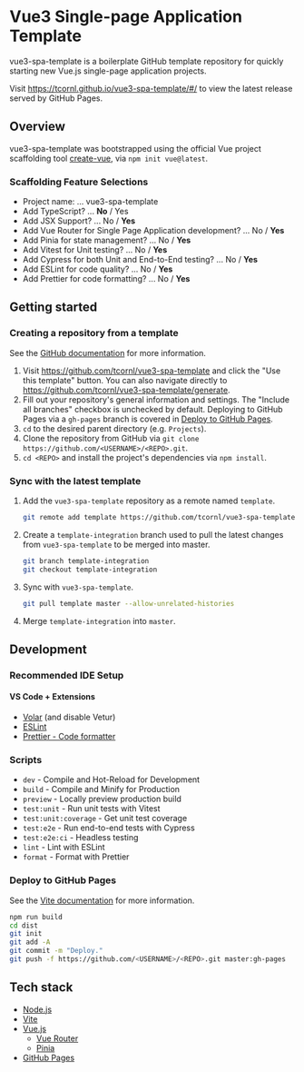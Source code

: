 # Vue3 Single-page Application Template

vue3-spa-template is a boilerplate GitHub template repository for quickly starting new Vue.js single-page application projects.

Visit <https://tcornl.github.io/vue3-spa-template/#/> to view the latest release served by GitHub Pages.

## Overview

vue3-spa-template was bootstrapped using the official Vue project scaffolding tool [create-vue](https://github.com/vuejs/create-vue), via `npm init vue@latest`.

### Scaffolding Feature Selections

- Project name: ... vue3-spa-template
- Add TypeScript? ... **No** / Yes
- Add JSX Support? ... No / **Yes**
- Add Vue Router for Single Page Application development? ... No / **Yes**
- Add Pinia for state management? ... No / **Yes**
- Add Vitest for Unit testing? ... No / **Yes**
- Add Cypress for both Unit and End-to-End testing? ... No / **Yes**
- Add ESLint for code quality? ... No / **Yes**
- Add Prettier for code formatting? ... No / **Yes**

## Getting started

### Creating a repository from a template

See the [GitHub documentation](https://docs.github.com/en/repositories/creating-and-managing-repositories/creating-a-repository-from-a-template) for more information.

1. Visit <https://github.com/tcornl/vue3-spa-template> and click the "Use this template" button. You can also navigate directly to <https://github.com/tcornl/vue3-spa-template/generate>.
2. Fill out your repository's general information and settings. The "Include all branches" checkbox is unchecked by default. Deploying to GitHub Pages via a `gh-pages` branch is covered in [Deploy to GitHub Pages](#deploy-to-github-pages).
3. `cd` to the desired parent directory (e.g. `Projects`).
4. Clone the repository from GitHub via `git clone https://github.com/<USERNAME>/<REPO>.git`.
5. `cd <REPO>` and install the project's dependencies via `npm install`.

<!-- #### Post-clone cleanup -->

### Sync with the latest template

1. Add the `vue3-spa-template` repository as a remote named `template`.

   ```sh
   git remote add template https://github.com/tcornl/vue3-spa-template.git
   ```

2. Create a `template-integration` branch used to pull the latest changes from `vue3-spa-template` to be merged into master.

   ```sh
   git branch template-integration
   git checkout template-integration
   ```

3. Sync with `vue3-spa-template`.

   ```sh
   git pull template master --allow-unrelated-histories
   ```

4. Merge `template-integration` into `master`.

## Development

### Recommended IDE Setup

#### VS Code + Extensions

- [Volar](https://marketplace.visualstudio.com/items?itemName=johnsoncodehk.volar) (and disable Vetur)
- [ESLint](https://marketplace.visualstudio.com/items?itemName=dbaeumer.vscode-eslint)
- [Prettier - Code formatter](https://marketplace.visualstudio.com/items?itemName=esbenp.prettier-vscode)

### Scripts

- `dev` - Compile and Hot-Reload for Development
- `build` - Compile and Minify for Production
- `preview` - Locally preview production build
- `test:unit` - Run unit tests with Vitest
- `test:unit:coverage` - Get unit test coverage
- `test:e2e` - Run end-to-end tests with Cypress
- `test:e2e:ci` - Headless testing
- `lint` - Lint with ESLint
- `format` - Format with Prettier

### Deploy to GitHub Pages

See the [Vite documentation](https://vitejs.dev/guide/static-deploy.html#github-pages) for more information.

```sh
npm run build
cd dist
git init
git add -A
git commit -m "Deploy."
git push -f https://github.com/<USERNAME>/<REPO>.git master:gh-pages
```

## Tech stack

- [Node.js](https://nodejs.org/en/)
- [Vite](https://vitejs.dev/)
- [Vue.js](https://vuejs.org/)
  - [Vue Router](https://router.vuejs.org/)
  - [Pinia](https://pinia.vuejs.org/)
- [GitHub Pages](https://pages.github.com/)

